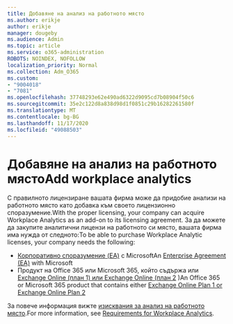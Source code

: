 ```yaml
---
title: Добавяне на анализ на работното място
ms.author: erikje
author: erikje
manager: dougeby
ms.audience: Admin
ms.topic: article
ms.service: o365-administration
ROBOTS: NOINDEX, NOFOLLOW
localization_priority: Normal
ms.collection: Adm_O365
ms.custom:
- "9004018"
- "7081"
ms.openlocfilehash: 37748293e62e490ad6322d9095cd7b08904f50c6
ms.sourcegitcommit: 35e2c122d8a838d98d1f0851c29b16282261580f
ms.translationtype: MT
ms.contentlocale: bg-BG
ms.lasthandoff: 11/17/2020
ms.locfileid: "49088503"
---
```

# <a name="add-workplace-analytics"></a><span data-ttu-id="e6aaa-102">Добавяне на анализ на работното място</span><span class="sxs-lookup"><span data-stu-id="e6aaa-102">Add workplace analytics</span></span>

<span data-ttu-id="e6aaa-103">С правилното лицензиране вашата фирма може да придобие анализи на работното място като добавка към своето лицензионно споразумение.</span><span class="sxs-lookup"><span data-stu-id="e6aaa-103">With the proper licensing, your company can acquire Workplace Analytics as an add-on to its licensing agreement.</span></span> <span data-ttu-id="e6aaa-104">За да можете да закупите аналитични лицензи на работното си място, вашата фирма има нужда от следното:</span><span class="sxs-lookup"><span data-stu-id="e6aaa-104">To be able to purchase Workplace Analytic licenses, your company needs the following:</span></span> 

- <span data-ttu-id="e6aaa-105">[Корпоративно споразумение (EA)](https://docs.microsoft.com/workplace-analytics/setup/environment-requirements#enterprise-agreements) с Microsoft</span><span class="sxs-lookup"><span data-stu-id="e6aaa-105">An [Enterprise Agreement (EA)](https://docs.microsoft.com/workplace-analytics/setup/environment-requirements#enterprise-agreements) with Microsoft</span></span>
- <span data-ttu-id="e6aaa-106">Продукт на Office 365 или Microsoft 365, който съдържа или [Exchange Online (план 1) или Exchange Online (план 2](https://docs.microsoft.com/workplace-analytics/setup/environment-requirements#exchange-online-plans) )</span><span class="sxs-lookup"><span data-stu-id="e6aaa-106">An Office 365 or Microsoft 365 product that contains either [Exchange Online Plan 1 or Exchange Online Plan 2](https://docs.microsoft.com/workplace-analytics/setup/environment-requirements#exchange-online-plans)</span></span>

<span data-ttu-id="e6aaa-107">За повече информация вижте [изисквания за анализ на работното място](https://docs.microsoft.com/workplace-analytics/setup/environment-requirements).</span><span class="sxs-lookup"><span data-stu-id="e6aaa-107">For more information, see [Requirements for Workplace Analytics](https://docs.microsoft.com/workplace-analytics/setup/environment-requirements).</span></span> 
